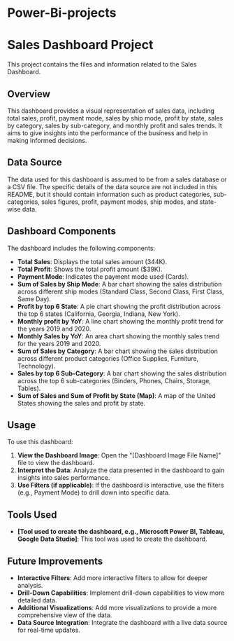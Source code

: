 # Power-Bi-projects
# Sales Dashboard Project

This project contains the files and information related to the Sales Dashboard.

## Overview

This dashboard provides a visual representation of sales data, including total sales, profit, payment mode, sales by ship mode, profit by state, sales by category, sales by sub-category, and monthly profit and sales trends. It aims to give insights into the performance of the business and help in making informed decisions.


## Data Source

The data used for this dashboard is assumed to be from a sales database or a CSV file. The specific details of the data source are not included in this README, but it should contain information such as product categories, sub-categories, sales figures, profit, payment modes, ship modes, and state-wise data.

## Dashboard Components

The dashboard includes the following components:

- **Total Sales**: Displays the total sales amount (344K).
- **Total Profit**: Shows the total profit amount ($39K).
- **Payment Mode**: Indicates the payment mode used (Cards).
- **Sum of Sales by Ship Mode**: A bar chart showing the sales distribution across different ship modes (Standard Class, Second Class, First Class, Same Day).
- **Profit by top 6 State**: A pie chart showing the profit distribution across the top 6 states (California, Georgia, Indiana, New York).
- **Monthly profit by YoY**: A line chart showing the monthly profit trend for the years 2019 and 2020.
- **Monthly Sales by YoY**: An area chart showing the monthly sales trend for the years 2019 and 2020.
- **Sum of Sales by Category**: A bar chart showing the sales distribution across different product categories (Office Supplies, Furniture, Technology).
- **Sales by top 6 Sub-Category**: A bar chart showing the sales distribution across the top 6 sub-categories (Binders, Phones, Chairs, Storage, Tables).
- **Sum of Sales and Sum of Profit by State (Map)**: A map of the United States showing the sales and profit by state.

## Usage

To use this dashboard:

1. **View the Dashboard Image**: Open the "[Dashboard Image File Name]" file to view the dashboard.
2. **Interpret the Data**: Analyze the data presented in the dashboard to gain insights into sales performance.
3. **Use Filters (if applicable)**: If the dashboard is interactive, use the filters (e.g., Payment Mode) to drill down into specific data.

## Tools Used

- **[Tool used to create the dashboard, e.g., Microsoft Power BI, Tableau, Google Data Studio]**: This tool was used to create the dashboard.

## Future Improvements

- **Interactive Filters**: Add more interactive filters to allow for deeper analysis.
- **Drill-Down Capabilities**: Implement drill-down capabilities to view more detailed data.
- **Additional Visualizations**: Add more visualizations to provide a more comprehensive view of the data.
- **Data Source Integration**: Integrate the dashboard with a live data source for real-time updates.

